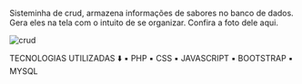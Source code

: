 Sisteminha de crud, armazena informações de sabores no banco de dados. 
Gera eles na tela com o intuito de se organizar.
Confira a foto dele aqui.

![crud](https://github.com/RaizenKS/Cardapio-Crud-/assets/144627312/72f62909-184f-4aa7-8499-822cc0c01432)

TECNOLOGIAS UTILIZADAS ⬇️
▪️ PHP ▪️ CSS  ▪️ JAVASCRIPT ▪️ BOOTSTRAP ▪️ MYSQL 
